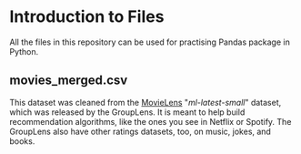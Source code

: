 # Introduction to Files

All the files in this repository can be used for practising Pandas package in Python.

## movies_merged.csv

This dataset was cleaned from the [MovieLens](https://grouplens.org/datasets/movielens/) "*ml-latest-small*" dataset, which was released by the GroupLens. It is meant to help build recommendation algorithms, like the ones you see in Netflix or Spotify. The GroupLens also have other ratings datasets, too, on music, jokes, and books.
